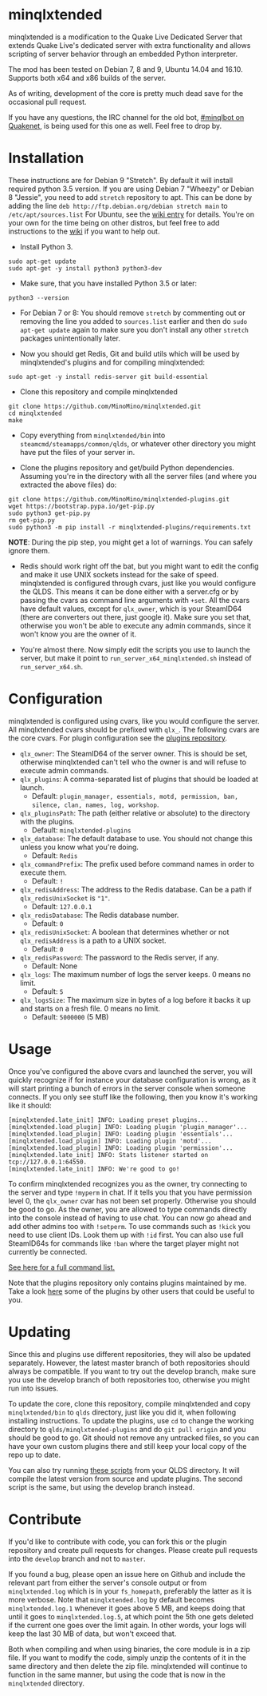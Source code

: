 minqlxtended
======
minqlxtended is a modification to the Quake Live Dedicated Server that extends Quake Live's dedicated server with
extra functionality and allows scripting of server behavior through an embedded Python
interpreter.

The mod has been tested on Debian 7, 8 and 9, Ubuntu 14.04 and 16.10. Supports both x64 and x86 builds of the server.

As of writing, development of the core is pretty much dead save for the occasional pull request.

If you have any questions, the IRC channel for the old bot,
[#minqlbot on Quakenet](http://webchat.quakenet.org/?channels=minqlbot),
is being used for this one as well. Feel free to drop by.

Installation
============
These instructions are for Debian 9 "Stretch". By default it will install required python 3.5 version.
If you are using Debian 7 "Wheezy" or Debian 8 "Jessie", you need to add `stretch` repository to apt.
This can be done by adding the line `deb http://ftp.debian.org/debian stretch main` to `/etc/apt/sources.list`
For Ubuntu, see the [wiki entry](https://github.com/MinoMino/minqlxtended/wiki/Ubuntu) for details.
You're on your own for the time being on other distros,
but feel free to add instructions to the [wiki](https://github.com/MinoMino/minqlxtended/wiki)
if you want to help out.

- Install Python 3.

```
sudo apt-get update
sudo apt-get -y install python3 python3-dev
```

- Make sure, that you have installed Python 3.5 or later:
```
python3 --version
```

- For Debian 7 or 8: You should remove `stretch` by commenting out or removing the line you added to `sources.list`
earlier and then do `sudo apt-get update` again to make sure you don't install any other `stretch`
packages unintentionally later.

- Now you should get Redis, Git and build utils which will be used by minqlxtended's plugins and for compiling minqlxtended:

```
sudo apt-get -y install redis-server git build-essential
```

- Clone this repository and compile minqlxtended

```
git clone https://github.com/MinoMino/minqlxtended.git
cd minqlxtended
make
```

- Copy everything from `minqlxtended/bin` into `steamcmd/steamapps/common/qlds`, or whatever other directory you might have put the
files of your server in.

- Clone the plugins repository and get/build Python dependencies. Assuming you're in
the directory with all the server files (and where you extracted the above files) do:

```
git clone https://github.com/MinoMino/minqlxtended-plugins.git
wget https://bootstrap.pypa.io/get-pip.py
sudo python3 get-pip.py
rm get-pip.py
sudo python3 -m pip install -r minqlxtended-plugins/requirements.txt
```

**NOTE**: During the pip step, you might get a lot of warnings. You can safely ignore them.

- Redis should work right off the bat, but you might want to edit the config and make
it use UNIX sockets instead for the sake of speed. minqlxtended is configured through cvars,
just like you would configure the QLDS. This means it can be done either with a server.cfg
or by passing the cvars as command line arguments with `+set`. All the cvars have default
values, except for `qlx_owner`, which is your SteamID64 (there are converters out there, just google it).
Make sure you set that, otherwise you won't be able to execute any admin commands,
since it won't know you are the owner of it.

- You're almost there. Now simply edit the scripts you use to launch the server, but
make it point to `run_server_x64_minqlxtended.sh` instead of `run_server_x64.sh`.

Configuration
=============
minqlxtended is configured using cvars, like you would configure the server. All minqlxtended cvars
should be prefixed with `qlx_`. The following cvars are the core cvars. For plugin configuration
see the [plugins repository](https://github.com/MinoMino/minqlxtended-plugins).

- `qlx_owner`: The SteamID64 of the server owner. This is should be set, otherwise minqlxtended
can't tell who the owner is and will refuse to execute admin commands.
- `qlx_plugins`: A comma-separated list of plugins that should be loaded at launch.
  - Default: `plugin_manager, essentials, motd, permission, ban, silence, clan, names, log, workshop`.
- `qlx_pluginsPath`: The path (either relative or absolute) to the directory with the plugins.
  - Default: `minqlxtended-plugins`
- `qlx_database`: The default database to use. You should not change this unless you know what you're doing.
  - Default: `Redis`
- `qlx_commandPrefix`: The prefix used before command names in order to execute them.
  - Default: `!`
- `qlx_redisAddress`: The address to the Redis database. Can be a path if `qlx_redisUnixSocket` is `"1"`.
  - Default: `127.0.0.1`
- `qlx_redisDatabase`: The Redis database number.
  - Default: `0`
- `qlx_redisUnixSocket`: A boolean that determines whether or not `qlx_redisAddress` is a path to a UNIX socket.
  - Default: `0`
- `qlx_redisPassword`: The password to the Redis server, if any.
  - Default: None
- `qlx_logs`: The maximum number of logs the server keeps. 0 means no limit.
  - Default: `5`
- `qlx_logsSize`: The maximum size in bytes of a log before it backs it up and starts on a fresh file. 0 means no limit.
  - Default: `5000000` (5 MB)

Usage
=====
Once you've configured the above cvars and launched the server, you will quickly recognize if for instance
your database configuration is wrong, as it will start printing a bunch of errors in the server console
when someone connects. If you only see stuff like the following, then you know it's working like it should:

```
[minqlxtended.late_init] INFO: Loading preset plugins...
[minqlxtended.load_plugin] INFO: Loading plugin 'plugin_manager'...
[minqlxtended.load_plugin] INFO: Loading plugin 'essentials'...
[minqlxtended.load_plugin] INFO: Loading plugin 'motd'...
[minqlxtended.load_plugin] INFO: Loading plugin 'permission'...
[minqlxtended.late_init] INFO: Stats listener started on tcp://127.0.0.1:64550.
[minqlxtended.late_init] INFO: We're good to go!
```

To confirm minqlxtended recognizes you as the owner, try connecting to the server and type `!myperm` in chat.
If it tells you that you have permission level 0, the `qlx_owner` cvar has not been set properly. Otherwise
you should be good to go. As the owner, you are allowed to type commands directly into the console instead
of having to use chat. You can now go ahead and add other admins too with `!setperm`. To use commands such
as `!kick` you need to use client IDs. Look them up with `!id` first. You can also use full SteamID64s
for commands like `!ban` where the target player might not currently be connected.

[See here for a full command list.](https://github.com/MinoMino/minqlxtended/wiki/Command-List)

Note that the plugins repository only contains plugins maintained by me. Take a look [here](https://github.com/MinoMino/minqlxtended/wiki/Useful-Plugins) some of the plugins by other users that could be useful to you.

Updating
========
Since this and plugins use different repositories, they will also be updated separately. However, the latest master
branch of both repositories should always be compatible. If you want to try out the develop branch, make sure you use
the develop branch of both repositories too, otherwise you might run into issues.

To update the core, clone this repository, compile minqlxtended and copy `minqlxtended/bin` to `qlds` directory, just
like you did it, when following installing instructions.
To update the plugins, use `cd` to change the working directory to `qlds/minqlxtended-plugins`
and do `git pull origin` and you should be good to go. Git should not remove any untracked files, so you can have your
own custom plugins there and still keep your local copy of the repo up to date.

You can also try running [these scripts](https://gist.github.com/MinoMino/5a8c76da3edd953144ef) from your QLDS directory. It will compile the latest version from source and update plugins. The second script is the same, but using the develop branch instead.

Contribute
==========
If you'd like to contribute with code, you can fork this or the plugin repository and create pull requests for changes.
Please create pull requests into the `develop` branch and not to `master`.

If you found a bug, please open an issue here on Github and include the relevant part from either the
server's console output or from `minqlxtended.log` which is in your `fs_homepath`, preferably the latter as it is
more verbose. Note that `minqlxtended.log` by default becomes `minqlxtended.log.1` whenever it goes above 5 MB, and keeps doing
that until it goes to `minqlxtended.log.5`, at which point the 5th one gets deleted if the current one goes over
the limit again. In other words, your logs will keep the last 30 MB of data, but won't exceed that.

Both when compiling and when using binaries, the core module is in a zip file. If you want to modify
the code, simply unzip the contents of it in the same directory and then delete the zip file. minqlxtended will
continue to function in the same manner, but using the code that is now in the `minqlxtended` directory.
